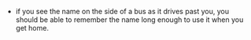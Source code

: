 - if you see the name on the side of a bus as it drives past you, you should be able to remember the name long enough to use it when you get home.
